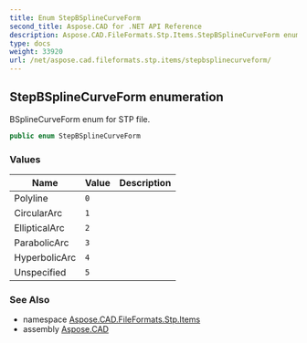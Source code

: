 ```yaml
---
title: Enum StepBSplineCurveForm
second_title: Aspose.CAD for .NET API Reference
description: Aspose.CAD.FileFormats.Stp.Items.StepBSplineCurveForm enum. BSplineCurveForm enum for STP file
type: docs
weight: 33920
url: /net/aspose.cad.fileformats.stp.items/stepbsplinecurveform/
---
```

## StepBSplineCurveForm enumeration

BSplineCurveForm enum for STP file.

```csharp
public enum StepBSplineCurveForm
```

### Values

| Name | Value | Description |
| --- | --- | --- |
| Polyline | `0` |  |
| CircularArc | `1` |  |
| EllipticalArc | `2` |  |
| ParabolicArc | `3` |  |
| HyperbolicArc | `4` |  |
| Unspecified | `5` |  |

### See Also

* namespace [Aspose.CAD.FileFormats.Stp.Items](../../aspose.cad.fileformats.stp.items/)
* assembly [Aspose.CAD](../../)


